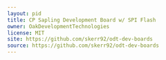 ```yaml
---
layout: pid
title: CP Sapling Development Board w/ SPI Flash
owner: OakDevelopmentTechnologies
license: MIT
site: https://github.com/skerr92/odt-dev-boards
source: https://github.com/skerr92/odt-dev-boards
---
```

